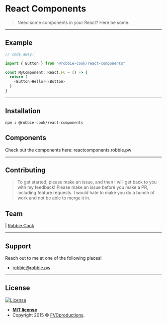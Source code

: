 # React Components

> Need some components in your React? Here be some.

---

## Example

```typescript
// code away!

import { Button } from "@robbie-cook/react-components"

const MyComponent: React.FC = () => {
  return (
    <Button>Hello!</Button>
  )
}
```

---

## Installation

`npm i @robbie-cook/react-components`

## Components

Check out the components here: reactcomponents.robbie.pw

---

## Contributing

> To get started, please make an issue, and then I will get back to you with my feedback! Please make an issue before you make a PR, including feature requests.
I would hate to make you do a bunch of work and not be able to merge it in.

## Team

| <a href="https://github.com/Robbie-Cook/" target="_blank">Robbie Cook</a>

---

## Support

Reach out to me at one of the following places!

- robbie@robbie.pw

---

## License

[![License](http://img.shields.io/:license-mit-blue.svg?style=flat-square)](http://badges.mit-license.org)

- **[MIT license](http://opensource.org/licenses/mit-license.php)**
- Copyright 2015 © <a href="http://fvcproductions.com" target="_blank">FVCproductions</a>.
